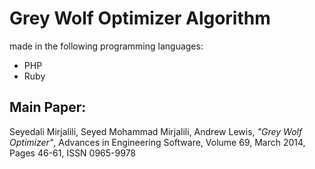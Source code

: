 <h1>Grey Wolf Optimizer Algorithm</h1>

made in the following programming languages:
<ul>
  <li>PHP</li>
  <li>Ruby</li>
</ul>

<h2>Main Paper:</h2> 
Seyedali Mirjalili, Seyed Mohammad Mirjalili, Andrew Lewis, <i>"Grey Wolf Optimizer"</i>, Advances in Engineering Software, Volume 69, March 2014, Pages 46-61, ISSN 0965-9978
